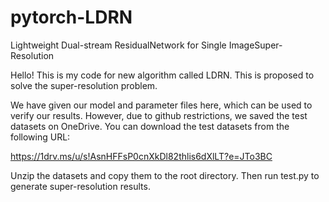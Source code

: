 # pytorch-LDRN
Lightweight Dual-stream ResidualNetwork for Single ImageSuper-Resolution

Hello! This is my code for new algorithm called LDRN. This is proposed to solve the super-resolution problem. 

We have given our model and parameter files here, which can be used to verify our results.
However, due to github restrictions, we saved the test datasets on OneDrive. You can download the test datasets from the following URL: 

https://1drv.ms/u/s!AsnHFFsP0cnXkDl82thlis6dXlLT?e=JTo3BC

Unzip the datasets and copy them to the root directory. Then run test.py to generate super-resolution results.


